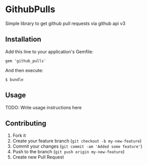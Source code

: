 # GithubPulls

Simple library to get github pull requests via github api v3

## Installation

Add this line to your application's Gemfile:

    gem 'github_pulls'

And then execute:

    $ bundle

## Usage

TODO: Write usage instructions here

## Contributing

1. Fork it
2. Create your feature branch (`git checkout -b my-new-feature`)
3. Commit your changes (`git commit -am 'Added some feature'`)
4. Push to the branch (`git push origin my-new-feature`)
5. Create new Pull Request
